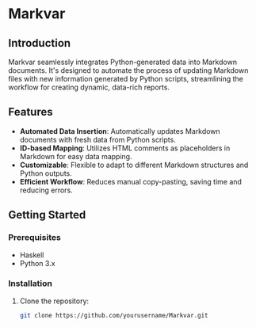 # Markvar

## Introduction

Markvar seamlessly integrates Python-generated data into Markdown documents. It's designed to automate the process of updating Markdown files with new information generated by Python scripts, streamlining the workflow for creating dynamic, data-rich reports.

## Features

- **Automated Data Insertion**: Automatically updates Markdown documents with fresh data from Python scripts.
- **ID-based Mapping**: Utilizes HTML comments as placeholders in Markdown for easy data mapping.
- **Customizable**: Flexible to adapt to different Markdown structures and Python outputs.
- **Efficient Workflow**: Reduces manual copy-pasting, saving time and reducing errors.

## Getting Started

### Prerequisites

- Haskell
- Python 3.x

### Installation

1. Clone the repository:

   ```bash
   git clone https://github.com/yourusername/Markvar.git
